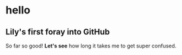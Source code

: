 # hello
## Lily's first foray into GitHub
So far so good! **Let's see** how long it takes me to get super confused.